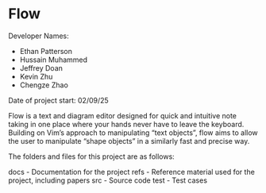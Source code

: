 # Flow

Developer Names:

- Ethan Patterson
- Hussain Muhammed
- Jeffrey Doan
- Kevin Zhu
- Chengze Zhao

Date of project start: 
02/09/25

Flow is a text and diagram editor designed for quick and intuitive note taking in one place where your hands never have to leave the keyboard. Building on Vim’s approach to manipulating “text objects”, flow aims to allow the user to manipulate “shape objects” in a similarly fast and precise way.

The folders and files for this project are as follows:

docs - Documentation for the project
refs - Reference material used for the project, including papers
src - Source code
test - Test cases